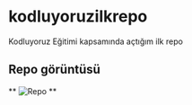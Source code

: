 # kodluyoruzilkrepo
Kodluyoruz Eğitimi kapsamında açtığım ilk repo
## Repo görüntüsü

** ![Repo](https://github.com/YasinHarmankaya/kodluyoruzilkrepo/blob/main/src/capture_20220728233353565.bmp) **